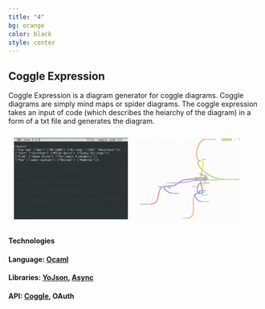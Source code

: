 ```yaml
---
title: "4"
bg: orange
color: black
style: center
---
```

## Coggle Expression     
Coggle Expression is a diagram generator for coggle diagrams.
Coggle diagrams are simply mind maps or spider diagrams.
The coggle expression takes an input of code (which describes the heiarchy of the diagram) in a form of a txt file and generates the diagram.   

<div>
<a href="screens/coggle2.png">
<img src="screens/coggle2.png" style="border:1px; margin:.8em; width:45%; height:45%; float:left; clear: left" />
</a>
<a href="screens/coggle1.png">
<img src="screens/coggle1.png" style="border:1px; margin:.8em; width:40%; height:40%" />
</a>
</div>   

         
#### **Technologies**

#### Language: [**Ocaml**](http://www.ocaml.org/)

#### Libraries: [**YoJson**](https://github.com/mjambon/yojson), [**Async**](https://github.com/mirage/ocaml-cohttp)

#### API: [**Coggle**](http://coggle.it/), **OAuth**     